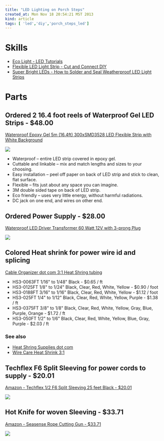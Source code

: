 ```yaml
---
title: "LED Lighting on Porch Steps"
created_at: Mon Nov 18 20:54:21 MST 2013
kind: article
tags: [ 'led','diy','porch_steps_led']
---
```


# Skills

* [Eco Light - LED Tutorials](http://www.ecolightled.com/category/led_tutorials)
* [Flexible LED Light Strip - Cut and Connect DIY](http://www.youtube.com/watch?v=qtlRiVv8kUs)
* [Super Bright LEDs - How to Solder and Seal Weatherproof LED Light Strips](https://www.youtube.com/watch?v=NJRMyGo4seM)

# Parts

## Ordered 2 16.4 foot reels of Waterproof Gel LED Strips - $48.00

[Waterproof Epoxy Gel 5m (16.4ft) 300xSMD3528 LED Flexible Strip with White Background](http://www.ledwholesalers.com/store/index.php?act=viewProd&productId=887)

<img src="/assets/images/waterproof_gel_led_strip.jpg" >

* Waterproof – entire LED strip covered in epoxy gel.
* Cuttable and linkable – mix and match lengths and sizes to your choosing.
* Easy installation – peel off paper on back of LED strip and stick to clean, flat surface.
* Flexible – fits just about any space you can imagine.
* 3M double sided tape on back of LED strip.
* Eco friendly – uses very little energy, without harmful radiations.
* DC jack on one end, and wires on other end.

## Ordered Power Supply - $28.00

[Waterproof LED Driver Transformer 60 Watt 12V with 3-prong Plug](http://www.ledwholesalers.com/store/index.php?act=viewProd&productId=550)

<img src="/assets/images/12v_power_waterproof.jpg" >

## Colored Heat shrink for power wire id and splicing

[Cable Organizer dot com 3:1 Heat Shring tubing](http://www.cableorganizer.com/heat-shrink/heat-shrink3.htm)

* HS3-0063FT	1/16"	to 1/48"	Black	-	$0.65	/ ft
* HS3-0125FT	1/8" to 1/24"	Black, Clear, Red, White, Yellow - $0.90 / foot
* HS3-0188FT	3/16"	to 1/16"	Black, Clear, Red, White, Yellow	- $1.12	/ foot
* HS3-025FT	1/4" to 1/12"	Black, Clear, Red, White, Yellow, Purple -	$1.38	/ ft
* HS3-0375FT	3/8" to 1/8"	Black, Clear, Red, White, Yellow, Gray, Blue, Purple, Orange - $1.72 / ft
* HS3-050FT	1/2" to 1/6"	Black, Clear, Red, White, Yellow, Blue, Gray, Purple - $2.03 / ft

### See also

* [Heat Shring Supplies dot com](http://heatshrinksupplies.com/3-1-professional-grade.html)
* [Wire Care Heat Shrink 3:1](http://www.wirecare.com/products.asp?prodline=h3)


## Techflex F6 Split Sleeving for power cords to supply - $20.01

[Amazon - Techflex 1/2 F6 Split Sleeving 25 feet Black - $20.01](http://www.amazon.com/Techflex-Split-Sleeving-feet-Black/dp/B0008IV3XC/)

<img src="/assets/images/techflex_f6_split_sleeving.jpg" >

## Hot Knife for woven Sleeving - $33.71

[Amazon - Seasense Rope Cutting Gun - $33.71](http://www.amazon.com/gp/product/B004XAD2IU/)

<img src="/assets/images/seasense_hot_knife_gun.jpg" >


